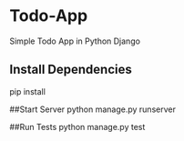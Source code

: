 # Todo-App
Simple Todo App in Python Django

## Install Dependencies
pip install

##Start Server
python manage.py runserver

##Run Tests
python manage.py test